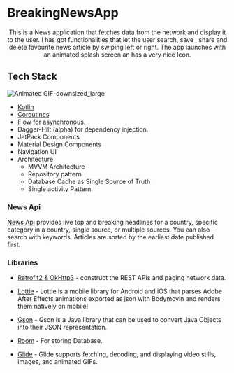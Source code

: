 # BreakingNewsApp


<p align="center">
This is a News application that fetches data from the network and display it to the user. I has got functionalities that let the user  search, save , share and delete favourite news article by swiping left  or right. The app launches with an animated splash screen an has a very nice Icon.
  </p>


## Tech Stack
![Animated GIF-downsized_large](https://user-images.githubusercontent.com/37294453/110720400-64f31900-8206-11eb-990e-6cf8b62f71ee.gif)

- [Kotlin](https://kotlinlang.org/)  
- [Coroutines](https://github.com/Kotlin/kotlinx.coroutines)  
- [Flow](https://kotlin.github.io/kotlinx.coroutines/kotlinx-coroutines-core/kotlinx.coroutines.flow/) for asynchronous.
- Dagger-Hilt (alpha) for dependency injection.
- JetPack Components
- Material Design Components
- Navigation UI
- Architecture
  - MVVM Architecture 
  - Repository pattern
  - Database Cache as Single Source of Truth
  - Single activity Pattern

  

### News Api
[News Api](https://newsapi.org/) provides live top and breaking headlines for a country, specific category in a country, single source, or multiple sources. You can also search with keywords. Articles are sorted by the earliest date published first.
  
### Libraries
- [Retrofit2 & OkHttp3](https://github.com/square/retrofit) - construct the REST APIs and paging network data.

- [Lottie](https://github.com/airbnb/lottie-android) - Lottie is a mobile library for Android and iOS that parses Adobe After Effects animations exported as json with Bodymovin and renders them natively on mobile!
- [Gson](https://github.com/google/gson) - Gson is a Java library that can be used to convert Java Objects into their JSON representation.
- [Room](https://developer.android.com/topic/libraries/architecture/room) - For storing Database.
- [Glide](https://github.com/bumptech/glide) - Glide supports fetching, decoding, and displaying video stills, images, and animated GIFs.


